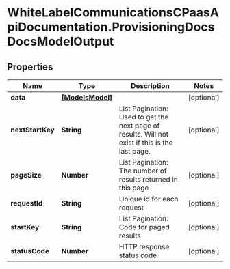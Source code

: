 # WhiteLabelCommunicationsCPaasApiDocumentation.ProvisioningDocsDocsModelOutput

## Properties

Name | Type | Description | Notes
------------ | ------------- | ------------- | -------------
**data** | [**[ModelsModel]**](ModelsModel.md) |  | [optional] 
**nextStartKey** | **String** | List Pagination: Used to get the next page of results. Will not exist if this is the last page. | [optional] 
**pageSize** | **Number** | List Pagination: The number of results returned in this page | [optional] 
**requestId** | **String** | Unique id for each request | [optional] 
**startKey** | **String** | List Pagination: Code for paged results | [optional] 
**statusCode** | **Number** | HTTP response status code | [optional] 



